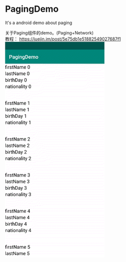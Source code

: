 # PagingDemo
It's a android demo about paging

关于Paging组件的demo。(Paging+Network)  
教程： https://juejin.im/post/5e75db1e51882549027687f1  
![](https://github.com/HyejeanMOON/PagingDemo/blob/master/Video_20200321_065913_387.gif)
